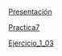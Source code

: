 
[Presentación](https://github.com/christiangarza1505813/fcfm/blob/master/Presentacion_VisualizacionDeDatos_7.pdf)

[Practica7](https://github.com/christiangarza1505813/fcfm/blob/master/Practica%207.ipynb)

[Ejercicio_1_03](https://github.com/christiangarza1505813/fcfm/blob/master/RegresionEjercicio1.ipynb)

